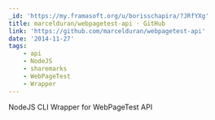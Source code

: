 ```yaml
---
_id: 'https://my.framasoft.org/u/borisschapira/?JRfYXg'
title: marcelduran/webpagetest-api · GitHub
link: 'https://github.com/marcelduran/webpagetest-api'
date: '2014-11-27'
tags:
    - api
    - NodeJS
    - sharemarks
    - WebPageTest
    - Wrapper
---
```


<div class="markdown"><p>NodeJS CLI Wrapper for WebPageTest API
</p></div>
